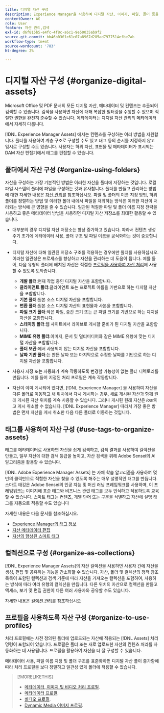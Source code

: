```yaml
---
title: 디지털 자산 구성
description: Experience Manager을 사용하여 디지털 자산, 이미지, 파일, 폴더 등을 구성합니다.
contentOwner: AG
role: User
feature: 자산 관리,검색
exl-id: d6f815b5-e4fc-4f8c-a6c1-9e50035ab9f2
source-git-commit: bb46b0301c61c07a8967d285ad7977514efbe7ab
workflow-type: tm+mt
source-wordcount: '783'
ht-degree: 2%

---
```


# 디지털 자산 구성 {#organize-digital-assets}

Microsoft Office 및 PDF 문서의 모든 디지털 자산, 메타데이터 및 컨텐츠는 추출되어 검색할 수 있습니다. 검색을 사용하면 자산에 대해 복잡한 필터링을 수행할 수 있으며 적절한 권한을 완전히 준수할 수 있습니다. 메타데이터는 디지털 자산 관리의 메타데이터에서 자세히 다룹니다.

[!DNL Experience Manager Assets] 에서는 컨텐츠를 구성하는 여러 방법을 지원합니다. 폴더를 사용하여 계층 구조로 구성할 수도 있고 태그 등의 순서를 지정하지 않고 임시로 구성할 수도 있습니다. 사용자는 하위 자산, 표현물 및 메타데이터가 표시되는 DAM 자산 편집기에서 태그를 편집할 수 있습니다.

## 폴더에서 자산 구성 {#organize-using-folders}

자산을 구성하는 가장 기본적인 방법은 이러한 자산을 폴더에 저장하는 것입니다. 로컬 파일 시스템의 폴더에 파일을 구성하는 것과 유사합니다. 폴더를 만들고 관리하는 방법에 대한 자세한 내용은 [자산 관리](manage-assets.md)를 참조하십시오. 파일 및 폴더의 이름 지정 방법, 하위 폴더를 정렬하는 방법 및 이러한 폴더 내에서 파일을 처리하는 방식은 이러한 자산이 처리되는 방식에 큰 영향을 줄 수 있습니다. 일관된 적절한 파일 및 폴더 이름 지정 전략을 사용하고 좋은 메타데이터 방법을 사용하면 디지털 자산 저장소를 최대한 활용할 수 있습니다.

* 대부분의 경우 디지털 자산 저장소는 항상 증가하고 있습니다. 따라서 컨텐츠 생성 주기 초기에 메타데이터 사용, 폴더 구조 및 파일 이름을 공식화하는 것이 중요합니다.
* 디지털 자산에 대해 일관된 저장소 구조를 적용하는 경우에만 폴더를 사용하십시오. 이러한 일관성은 프로세스를 향상하고 자산을 관리하는 데 도움이 됩니다. 예를 들어, 다음 유형의 폴더에 배치된 자산은 적절한 [프로필을 사용하여 자산 처리](processing-profiles.md)에 사용할 수 있도록 도와줍니다.

   * **개발 폴더**:현재 작업 중인 디지털 자산을 포함합니다.
   * **클라이언트 폴더**:클라이언트 또는 프로젝트 이름을 기반으로 하는 디지털 자산을 포함합니다.
   * **기본 폴더**:원본 소스 디지털 자산을 포함합니다.
   * **변환 폴더**:원본 소스 디지털 자산의 표현물과 사본을 포함합니다.
   * **파일 크기 폴더**:작은 파일, 중간 크기 또는 큰 파일 크기를 기반으로 하는 디지털 자산을 포함합니다.
   * **스테이징 폴더**:웹 사이트에서 라이브로 게시할 준비가 된 디지털 자산을 포함합니다.
   * **MIME 유형 폴더**:이미지, 문서 및 멀티미디어와 같은 MIME 유형에 맞는 디지털 자산을 포함합니다.
   * **폴더 보관**:에서 사용되지 않는 디지털 자산을 포함합니다.
   * **날짜 기반 폴더**:는 만든 날짜 또는 마지막으로 수정한 날짜를 기반으로 하는 디지털 자산을 포함합니다.

* 사용자 지정 또는 자동화가 계속 작동하도록 변경할 가능성이 없는 폴더 디렉토리를 만듭니다. 예를 들어 지정된 처리 프로필은 계속 작동합니다.
* 자산이 이미 게시되어 있다면, [!DNL Experience Manager] 을 사용하여 자산을 다른 폴더로 이동하고 새 위치에서 다시 게시하는 경우, 새로 게시된 자산과 함께 원래 게시된 자산 위치를 계속 사용할 수 있습니다. 그러나 게시된 원래 자산은 *lost*&#x200B;이고 게시 취소할 수 없습니다. [!DNL Experience Manager] 따라서 가장 좋은 방법은 먼저 자산을 게시 취소한 다음 다른 폴더로 이동하는 것입니다.

## 태그를 사용하여 자산 구성 {#use-tags-to-organize-assets}

태그를 메타데이터로 사용하면 자산을 쉽게 검색하고, 검색 결과를 사용하여 컬렉션을 만들고, 일부 자산에 대한 검색 등급을 높이고, 자산 검색을 위해 Adobe Sensei의 AI 알고리즘을 활용할 수 있습니다.

[!DNL Adobe Experience Manager Assets] 는 자체 학습 알고리즘을 사용하여 몇 번의 클릭만으로 적합한 자산을 찾을 수 있도록 해주는 매우 설명적인 태그를 만듭니다. 스마트 태깅은 Adobe Sensei의 인공 지능 및 머신 러닝 프레임워크를 사용하며, 이 프레임워크는 이미지에 표준 태그와 비즈니스 관련 태그를 모두 인식하고 적용하도록 교육할 수 있습니다. 스마트 태그는 컨텐츠, 개별 단어 또는 구문을 식별하고 자산에 설명 태그를 자동으로 적용할 수도 있습니다

자세한 내용은 다음 문서를 참조하십시오.

* [Experience Manager의 태그 정보](/help/sites-authoring/tags.md)
* [자산 메타데이터 편집](metadata.md)
* [자산의 향상된 스마트 태그](enhanced-smart-tags.md)

## 컬렉션으로 구성 {#organize-as-collections}

[!DNL Experience Manager Assets]의 자산 컬렉션을 사용하면 사용자 간에 자산을 생성, 편집 및 공유하는 기능을 간소화할 수 있습니다. 자산, 폴더 및 컬렉션의 정적 참조 목록이 포함된 컬렉션과 검색 기준에 따라 자산을 가져오는 컬렉션을 포함하여, 사용하는 방식에 따라 여러 유형의 컬렉션을 만듭니다.  다른 위치의 자산으로 컬렉션을 만들고 액세스, 보기 및 편집 권한이 다른 여러 사용자와 공유할 수도 있습니다.

자세한 내용은 [컬렉션 관리](manage-collections.md)를 참조하십시오

<!-- TBD items: add screenshots where applicable
Any hints/recommendations of when to use what method of organizing? Some examples of how organizing helps towards a better taxonomy and improved content velocity.
Add back links to blog posts by marketing?
-->

## 프로필을 사용하도록 자산 구성 {#organize-to-use-profiles}

처리 프로필에는 사전 정의된 폴더에 업로드되는 자산에 적용되는 [!DNL Assets] 처리 명령이 포함되어 있습니다. 프로필은 폴더 또는 새로 업로드한 자산의 컨텐츠 처리를 자동화하는 데 사용됩니다. 프로필을 활용하여 자산을 더 잘 구성할 수 있습니다.

메타데이터 사용, 파일 이름 지정 및 폴더 구조를 표준화하면 디지털 자산 풀이 증가함에 따라 처리 프로필을 보다 정밀하고 일관성 있게 폴더에 적용할 수 있습니다.

>[!MORELIKETHIS]
>
>* [메타데이터, 이미지 및 비디오 처리 프로필](processing-profiles.md).
>* [메타데이터 프로필](/help/assets/metadata-config.md#metadata-profiles).
>* [비디오 프로필](video-profiles.md).
>* [Dynamic Media 이미지 프로필](image-profiles.md).

